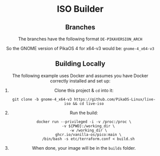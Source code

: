 <div align="center">

# ISO Builder

## Branches
The branches have the following format `DE-PIKAVERSION_ARCH`

So the GNOME version of PikaOS 4 for x64-v3 would be:
`gnome-4_x64-v3`

## Building Locally

The following example uses Docker and assumes you have Docker correctly installed and set up:

 1) Clone this project & `cd` into it:

    ```
    git clone -b gnome-4_x64-v3 https://github.com/PikaOS-Linux/live-iso && cd live-iso
    ```

 2) Run the build:

    ```
    docker run --privileged -i -v /proc:/proc \
        -v ${PWD}:/working_dir \
        -w /working_dir \
        ghcr.io/vanilla-os/pico:main \
        /bin/bash -s etc/terraform.conf < build.sh
    ```

 3) When done, your image will be in the `builds` folder.
